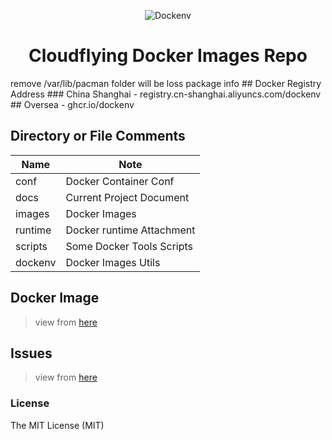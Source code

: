 <p align="center"><img src="https://user-images.githubusercontent.com/6483352/175850848-799b1ea1-941c-4e7f-8378-4a0a64dcdad8.png" alt="Dockenv"></p>

<p align="center">
<!-- <a href="https://github.com/imxieke/dockenv/stargazers"><img alt="GitHub stars" src="https://img.shields.io/github/stars/imxieke/dockenv"></a> -->
<!-- <a href="https://github.com/imxieke/dockenv/issues"><img src="https://img.shields.io/github/issues/imxieke/dockenv" alt="Issue"></a> -->
<!-- <a href="https://github.com/imxieke/dockenv"><img src="https://img.shields.io/github/license/imxieke/dockenv" alt="License"></a> -->
<h1 style="text-align:center" >Cloudflying Docker Images Repo</h1>
</p>
remove /var/lib/pacman folder will be loss package info
## Docker Registry Address
### China Shanghai
- registry.cn-shanghai.aliyuncs.com/dockenv
## Oversea
- ghcr.io/dockenv

## Directory or File Comments


| Name | Note |
|---|---|
| conf | Docker Container Conf |
| docs | Current Project Document |
| images | Docker Images |
| runtime | Docker runtime Attachment  |
| scripts | Some Docker Tools Scripts |
| dockenv | Docker Images Utils |

## Docker Image
> view from [here](/docs/images.md)

## Issues
> view from [here](/docs/issues.md)

### License

The MIT License (MIT)
